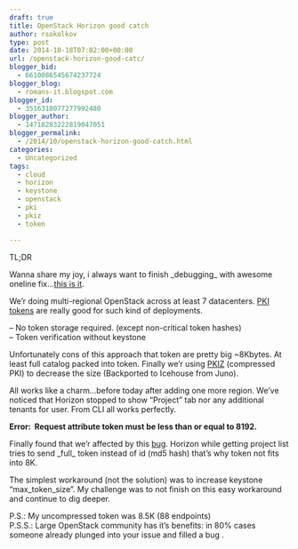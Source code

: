 ```yaml
---
draft: true
title: OpenStack Horizon good catch
author: rsokolkov
type: post
date: 2014-10-18T07:02:00+00:00
url: /openstack-horizon-good-catc/
blogger_bid:
  - 6610086545674237724
blogger_blog:
  - romans-it.blogspot.com
blogger_id:
  - 3516318077277992480
blogger_author:
  - 14718283222819047051
blogger_permalink:
  - /2014/10/openstack-horizon-good-catch.html
categories:
  - Uncategorized
tags:
  - cloud
  - horizon
  - keystone
  - openstack
  - pki
  - pkiz
  - token

---
```

<div dir="ltr" style="text-align: left;" trbidi="on">
  TL;DR</p> 
  
  <p>
    Wanna share my joy, i always want to finish _debugging_ with awesome oneline fix&#8230;<a href="https://review.openstack.org/#/c/101089/2/openstack_auth/user.py">this is it</a>.
  </p>
  
  <p>
    We&#8217;r doing multi-regional OpenStack across at least 7 datacenters. <a href="https://www.mirantis.com/blog/understanding-openstack-authentication-keystone-pki/">PKI tokens</a> are really good for such kind of deployments.
  </p>
  
  <p>
    &#8211; No token storage required. (except&nbsp;non-critical&nbsp;token hashes)<br /> &#8211; Token verification without keystone
  </p>
  
  <p>
    Unfortunately cons of this approach that token are pretty big ~8Kbytes. At least full catalog packed into token. Finally we&#8217;r using&nbsp;<a href="https://blueprints.launchpad.net/keystone/+spec/compress-tokens">PKIZ</a> (compressed PKI) to decrease the size (Backported to Icehouse from Juno).
  </p>
  
  <p>
    All works like a charm&#8230;before today after adding one more region.&nbsp;We&#8217;ve noticed that Horizon stopped to show &#8220;Project&#8221; tab nor any additional tenants for user.&nbsp;From CLI all works perfectly.
  </p>
  
  <p>
    <b>Error: &nbsp;Request attribute token must be less than or equal to 8192.</b>
  </p>
  
  <p>
    Finally found that we&#8217;r affected by this <a href="https://bugs.launchpad.net/horizon/+bug/1331406" style="font-family: inherit;">bug</a>.&nbsp;Horizon while getting project list tries to send _full_ token instead of id (md5 hash) that&#8217;s why token not fits into 8K.
  </p>
  
  <p>
    The simplest workaround (not the solution) was to increase keystone &#8220;max_token_size&#8221;. My challenge was to not finish on this easy workaround and continue to dig deeper.
  </p>
  
  <p>
    P.S.: My&nbsp;uncompressed&nbsp;token was 8.5K (88 endpoints)<br /> P.S.S.: Large OpenStack community has it&#8217;s benefits: in 80% cases someone already plunged into your issue and filled a bug .
  </p>
  
  <p>
    </div>
